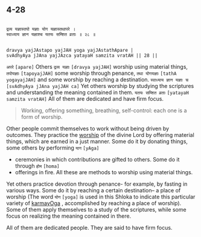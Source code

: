 ## 4-28


```shloka-sa

द्रव्य यज्ञास्तपो यज्ञाः योग यज्ञास्तथापरे ।
स्वाध्याय ज्ञान यज्ञाश्च यतयः सम्शित व्रताः ॥ २८ ॥

```
```shloka-sa-hk

dravya yajJAstapo yajJAH yoga yajJAstathApare |
svAdhyAya jJAna yajJAzca yatayaH samzita vratAH || 28 ||

```
`अपरे` `[apare]` Others `द्रव्य यज्ञाः` `[dravya yajJAH]` worship using material things, `तपोयज्ञाः` `[tapoyajJAH]` some worship through penance, `तथा योगयज्ञाः` `[tathA yogayajJAH]` and some worship by reaching a destination. `स्वाध्याय ज्ञान यज्ञाः च` `[svAdhyAya jJAna yajJAH ca]` Yet others worship by studying the scriptures and understanding the meaning contained in them. `यतयः सम्शित व्रताः` `[yatayaH samzita vratAH]` All of them are dedicated and have firm focus.


<a name='applnote_89'></a>
> Working, offering something, breathing, self-control: each one is a form of worship.



Other people commit themselves to work without being driven by outcomes. They practice the 
[worship](yajna)
 of the divine Lord by offering material things, which are earned in a just manner. Some do it by donating things, some others by performing 
`याग` `[yAga]`
 - ceremonies in which contributions are gifted to others. Some do it through 
`होम` `[homa]`
 - offerings in fire. All these are methods to worship using material things.

Yet others practice devotion through penance- for example, by fasting in various ways. Some do it by reaching a certain destination– a place of worship (The word 
`योग` `[yoga]`
 is used in this Shloka to indicate this particular variety of 
[karmayOga](karmayoga)
, accomplished by reaching a place of worship). Some of them apply themselves to a study of the scriptures, while some focus on realizing the meaning contained in there.

All of them are dedicated people. They are said to have firm focus.


